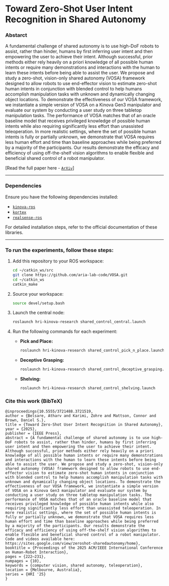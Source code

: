 # Toward Zero-Shot User Intent Recognition in Shared Autonomy

### Abstarct
A fundamental challenge of shared autonomy is to use high-DoF robots to assist, rather than hinder, humans by first inferring user intent and then empowering the user to achieve their intent. Although successful, prior methods either rely heavily on a priori knowledge of all possible human intents or require many demonstrations and interactions with the human to learn these intents before being able to assist the user. We propose and study a zero-shot, vision-only shared autonomy (VOSA) framework designed to allow robots to use end-effector vision to estimate zero-shot human intents in conjunction with blended control to help humans accomplish manipulation tasks with unknown and dynamically changing object locations. To demonstrate the effectiveness of our VOSA framework, we instantiate a simple version of VOSA on a Kinova Gen3 manipulator and evaluate our system by conducting a user study on three tabletop manipulation tasks. The performance of VOSA matches that of an oracle baseline model that receives privileged knowledge of possible human intents while also requiring significantly less effort than unassisted teleoperation. In more realistic settings, where the set of possible human intents is fully or partially unknown, we demonstrate that VOSA requires less human effort and time than baseline approaches while being preferred by a majority of the participants. Our results demonstrate the efficacy and efficiency of using off-the-shelf vision algorithms to enable flexible and beneficial shared control of a robot manipulator.

[Read the full paper here - [`ArXiv`](https://arxiv.org/pdf/2501.08389)]

---

### Dependencies 

Ensure you have the following dependencies installed:

- [`kinova-ros`](https://github.com/Kinovarobotics/kinova-ros)  
- [`kortex`](https://github.com/Kinovarobotics/ros_kortex)  
- [`realsense-ros`](https://github.com/IntelRealSense/realsense-ros)  

For detailed installation steps, refer to the official documentation of these libraries.

---

### To run the experiments, follow these steps:
1. Add this repository to your ROS workspace:
   ```bash
   cd ~/catkin_ws/src
   git clone https://github.com/aria-lab-code/VOSA.git
   cd ~/catkin_ws
   catkin_make
   ```
   
2. Source your workspace:
   ```bash
   source devel/setup.bash
   ```
3. Launch the central node:
   ```bash
   roslaunch hri-kinova-research shared_control_central.launch
   ```
   
5. Run the following commands for each experiment:
    - **Pick and Place:**  
      ```bash
      roslaunch hri-kinova-research shared_control_pick_n_place.launch
      ```

    - **Deceptive Grasping:**  
      ```bash
      roslaunch hri-kinova-research shared_control_deceptive_grasping.launch
      ```

    - **Shelving:**  
      ```bash
      roslaunch hri-kinova-research shared_control_shelving.launch
      ```

  ### Cite this work (BibTeX)
  ```
@inproceedings{10.5555/3721488.3721519,
author = {Belsare, Atharv and Karimi, Zohre and Mattson, Connor and Brown, Daniel S.},
title = {Toward Zero-Shot User Intent Recognition in Shared Autonomy},
year = {2025},
publisher = {IEEE Press},
abstract = {A fundamental challenge of shared autonomy is to use high-DoF robots to assist, rather than hinder, humans by first inferring user intent and then empowering the user to achieve their intent. Although successful, prior methods either rely heavily on a priori knowledge of all possible human intents or require many demonstrations and interactions with the human to learn these intents before being able to assist the user. We propose and study a zero-shot, vision-only shared autonomy (VOSA) framework designed to allow robots to use end-effector vision to estimate zero-shot human intents in conjunction with blended control to help humans accomplish manipulation tasks with unknown and dynamically changing object locations. To demonstrate the effectiveness of our VOSA framework, we instantiate a simple version of VOSA on a Kinova Gen3 manipulator and evaluate our system by conducting a user study on three tabletop manipulation tasks. The performance of VOSA matches that of an oracle baseline model that receives privileged knowledge of possible human intents while also requiring significantly less effort than unassisted teleoperation. In more realistic settings, where the set of possible human intents is fully or partially unknown, we demonstrate that VOSA requires less human effort and time than baseline approaches while being preferred by a majority of the participants. Our results demonstrate the efficacy and efficiency of using off-the-shelf vision algorithms to enable flexible and beneficial shared control of a robot manipulator. Code and videos available here: https://sites.google.com/view/zeroshot-sharedautonomy/home},
booktitle = {Proceedings of the 2025 ACM/IEEE International Conference on Human-Robot Interaction},
pages = {222–231},
numpages = {10},
keywords = {computer vision, shared autonomy, teleoperation},
location = {Melbourne, Australia},
series = {HRI '25}
}
  ```
